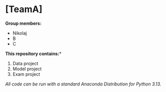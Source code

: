# [TeamA]

**Group members:**
- Nikolaj
- B
- C

**This repository contains:***

1. Data project
1. Model project
1. Exam project

*All code can be run with a standard Anaconda Distribution for Python 3.13.*